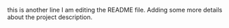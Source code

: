 this is another line
I am editing the README file. Adding some more details about the project description.
